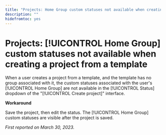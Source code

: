 ```yaml
---
title: "Projects: Home Group custom statuses not available when creating a project from a template"
description: ""
hidefromtoc: yes
---
```


# Projects: [!UICONTROL Home Group] custom statuses not available when creating a project from a template

When a user creates a project from a template, and the template has no group associated with it, the custom statuses associated with the user's [!UICONTROL Home Group] are not available in the [!UICONTROL Status] dropdown of the "[!UICONTROL Create project]" interface.

**Workaround**

Save the project, then edit the status. The [!UICONTROL Home Group] custom statuses are visible after the project is saved.

_First reported on March 30, 2023._

